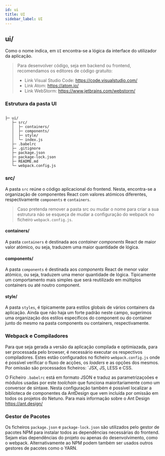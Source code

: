 ```yaml
---
id: ui
title: UI
sidebar_label: UI
---
```


## ui/

Como o nome indica, em `UI` encontra-se a lógica da interface do utilizador da aplicação.

> Para desenvolver código, seja em backend ou frontend, recomendamos os editores de código gratuito:
> - Link Visual Studio Code: <a href="https://atom.io/" target="_blank">https://code.visualstudio.com/</a>
> - Link Atom: <a href="https://atom.io/" target="_blank">https://atom.io/</a>
> - Link WebStorm: <a href="https://www.jetbrains.com/webstorm/" target="_blank">https://www.jetbrains.com/webstorm/</a>

  ### Estrutura da pasta UI


  ```plaintext

├─ ui/
     ├─ src/
     │  ├─ containers/
     │  ├─ components/
     │  ├─ style/
     │  └─ index.js
     ├─ .babelrc
     ├─ .gitignore
     ├─ package.json
     ├─ package-lock.json
     ├─ README.md
     └─ webpack.config.js
  ```


  ### src/

  A pasta `src` reúne o código aplicacional do frontend. Nesta, encontra-se a organização de componentes React com valores atómicos diferentes, respectivamente `components` e `containers`.

  > Caso pretenda remover a pasta src ou mudar o nome para criar a sua estrutura não se esqueça de mudar a configuração do webpack no ficheiro `webpack.config.js`.

  #### containers/
  
  A pasta `containers` é destinada aos _container components_  React de maior valor atómico, ou seja, traduzem uma maior quantidade de lógica.
  
  #### components/
  
  A pasta `components` é destinada aos _components_  React de menor valor atómico, ou seja, traduzem uma menor quantidade de lógica. Tipicamente um comportamento mais simples que será reutilizado em múltiplos containers ou até noutro component.

  #### style/
  
  A pasta `styles`, é tipicamente para estilos globais de vários containers da aplicação. Ainda que não haja um forte padrão neste campo, sugerimos uma organização dos estilos específicos do component ou do container junto do mesmo na pasta components ou containers, respectivamente.
   
  ### Webpack e Compiladores
   
  Para que seja gerada a versão da aplicação compilada e optimiazada, para ser processada pelo browser, é necessário executar os respectivos compiladores. 
  Estes estão configurados no ficheiro `webpack.config.js` onde é possível verificar o fluxo de acções, os _loaders_ e as opções dos mesmos.
  Por omissão são processados ficheiros: `JSX, JS, LESS e CSS. 
  
  O Ficheiro `.babelrc` está em formato JSON e traduz as parametrizaçoões e módulos usadas por este _toolchain_ que funciona maioritariamente como um conversor de sintaxe. Nesta configuração também é possível localizar a biblioteca de componentes da AntDesign que vem incluída por omissão em todos os projetos do Netuno. Para mais informação sobre o Ant Design <a href="https://ant.design/" target="_blank">https://ant.design/</a> 
  
  ### Gestor de Pacotes
  
  Os ficheiros `package.json` e `package-lock.json` são utilizados pelo gestor de pacotes NPM para instalar todos as dependências necessárias do frontend. Sejam elas dependências do projeto ou apenas do desenvolvimento, como o webpack. Alternativamente ao NPM podem também ser usados outros gestores de pacotes como o YARN.
   